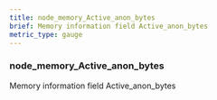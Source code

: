 ```yaml
---
title: node_memory_Active_anon_bytes
brief: Memory information field Active_anon_bytes
metric_type: gauge
---
```

### node_memory_Active_anon_bytes

Memory information field Active_anon_bytes
